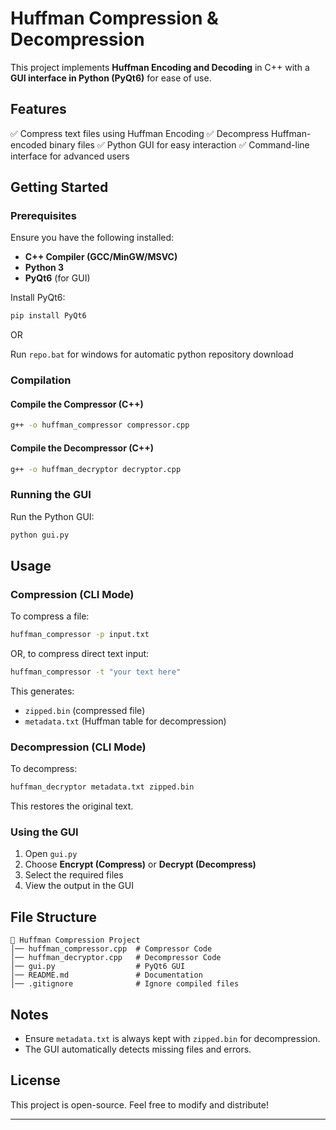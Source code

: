 # Huffman Compression & Decompression

This project implements **Huffman Encoding and Decoding** in C++ with a **GUI interface in Python (PyQt6)** for ease of use.

## Features
✅ Compress text files using Huffman Encoding
✅ Decompress Huffman-encoded binary files
✅ Python GUI for easy interaction
✅ Command-line interface for advanced users

## Getting Started

### Prerequisites
Ensure you have the following installed:
- **C++ Compiler (GCC/MinGW/MSVC)**
- **Python 3**
- **PyQt6** (for GUI)

Install PyQt6:
```sh
pip install PyQt6
```
OR

Run `repo.bat` for windows for automatic python repository download


### Compilation
#### **Compile the Compressor (C++)**
```sh
g++ -o huffman_compressor compressor.cpp
```
#### **Compile the Decompressor (C++)**
```sh
g++ -o huffman_decryptor decryptor.cpp
```

### Running the GUI
Run the Python GUI:
```sh
python gui.py
```

## Usage

### **Compression (CLI Mode)**
To compress a file:
```sh
huffman_compressor -p input.txt
```
OR, to compress direct text input:
```sh
huffman_compressor -t "your text here"
```
This generates:
- `zipped.bin` (compressed file)
- `metadata.txt` (Huffman table for decompression)

### **Decompression (CLI Mode)**
To decompress:
```sh
huffman_decryptor metadata.txt zipped.bin
```
This restores the original text.

### **Using the GUI**
1. Open `gui.py`
2. Choose **Encrypt (Compress)** or **Decrypt (Decompress)**
3. Select the required files
4. View the output in the GUI

## File Structure
```
📂 Huffman Compression Project
│── huffman_compressor.cpp  # Compressor Code
│── huffman_decryptor.cpp   # Decompressor Code
│── gui.py                  # PyQt6 GUI
│── README.md               # Documentation
│── .gitignore              # Ignore compiled files
```

## Notes
- Ensure `metadata.txt` is always kept with `zipped.bin` for decompression.
- The GUI automatically detects missing files and errors.

## License
This project is open-source. Feel free to modify and distribute!

---

